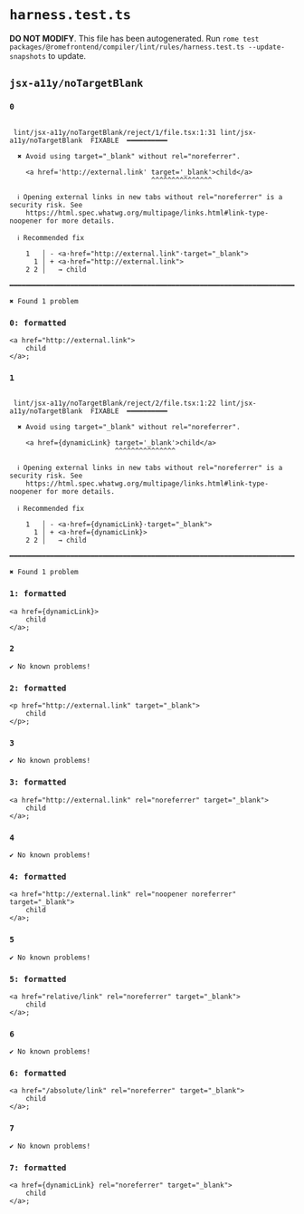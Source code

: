 # `harness.test.ts`

**DO NOT MODIFY**. This file has been autogenerated. Run `rome test packages/@romefrontend/compiler/lint/rules/harness.test.ts --update-snapshots` to update.

## `jsx-a11y/noTargetBlank`

### `0`

```

 lint/jsx-a11y/noTargetBlank/reject/1/file.tsx:1:31 lint/jsx-a11y/noTargetBlank  FIXABLE  ━━━━━━━━━━

  ✖ Avoid using target="_blank" without rel="noreferrer".

    <a href='http://external.link' target='_blank'>child</a>
                                   ^^^^^^^^^^^^^^^

  ℹ Opening external links in new tabs without rel="noreferrer" is a security risk. See
    https://html.spec.whatwg.org/multipage/links.html#link-type-noopener for more details.

  ℹ Recommended fix

    1   │ - <a·href="http://external.link"·target="_blank">
      1 │ + <a·href="http://external.link">
    2 2 │   → child

━━━━━━━━━━━━━━━━━━━━━━━━━━━━━━━━━━━━━━━━━━━━━━━━━━━━━━━━━━━━━━━━━━━━━━━━━━━━━━━━━━━━━━━━━━━━━━━━━━━━

✖ Found 1 problem

```

### `0: formatted`

```
<a href="http://external.link">
	child
</a>;

```

### `1`

```

 lint/jsx-a11y/noTargetBlank/reject/2/file.tsx:1:22 lint/jsx-a11y/noTargetBlank  FIXABLE  ━━━━━━━━━━

  ✖ Avoid using target="_blank" without rel="noreferrer".

    <a href={dynamicLink} target='_blank'>child</a>
                          ^^^^^^^^^^^^^^^

  ℹ Opening external links in new tabs without rel="noreferrer" is a security risk. See
    https://html.spec.whatwg.org/multipage/links.html#link-type-noopener for more details.

  ℹ Recommended fix

    1   │ - <a·href={dynamicLink}·target="_blank">
      1 │ + <a·href={dynamicLink}>
    2 2 │   → child

━━━━━━━━━━━━━━━━━━━━━━━━━━━━━━━━━━━━━━━━━━━━━━━━━━━━━━━━━━━━━━━━━━━━━━━━━━━━━━━━━━━━━━━━━━━━━━━━━━━━

✖ Found 1 problem

```

### `1: formatted`

```
<a href={dynamicLink}>
	child
</a>;

```

### `2`

```
✔ No known problems!

```

### `2: formatted`

```
<p href="http://external.link" target="_blank">
	child
</p>;

```

### `3`

```
✔ No known problems!

```

### `3: formatted`

```
<a href="http://external.link" rel="noreferrer" target="_blank">
	child
</a>;

```

### `4`

```
✔ No known problems!

```

### `4: formatted`

```
<a href="http://external.link" rel="noopener noreferrer" target="_blank">
	child
</a>;

```

### `5`

```
✔ No known problems!

```

### `5: formatted`

```
<a href="relative/link" rel="noreferrer" target="_blank">
	child
</a>;

```

### `6`

```
✔ No known problems!

```

### `6: formatted`

```
<a href="/absolute/link" rel="noreferrer" target="_blank">
	child
</a>;

```

### `7`

```
✔ No known problems!

```

### `7: formatted`

```
<a href={dynamicLink} rel="noreferrer" target="_blank">
	child
</a>;

```
